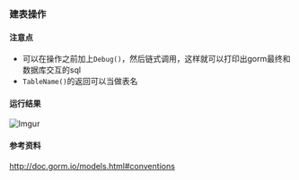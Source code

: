 ### 建表操作

#### 注意点
 - 可以在操作之前加上`Debug()`，然后链式调用，这样就可以打印出gorm最终和数据库交互的sql
 - `TableName()`的返回可以当做表名

#### 运行结果
![Imgur](https://i.imgur.com/PwUBvdD.png)

#### 参考资料
http://doc.gorm.io/models.html#conventions